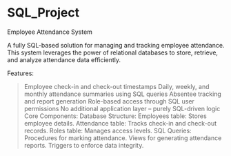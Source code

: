 # SQL_Project
Employee Attendance System 

A fully SQL-based solution for managing and tracking employee attendance. This system leverages the power of relational databases to store, retrieve, and analyze attendance data efficiently.

Features:
>Employee check-in and check-out timestamps
>Daily, weekly, and monthly attendance summaries using SQL queries
>Absentee tracking and report generation
>Role-based access through SQL user permissions
>No additional application layer – purely SQL-driven logic
Core Components:
Database Structure:
>Employees table: Stores employee details.
>Attendance table: Tracks check-in and check-out records.
Roles table: Manages access levels.
SQL Queries:
>Procedures for marking attendance.
>Views for generating attendance reports.
>Triggers to enforce data integrity.
